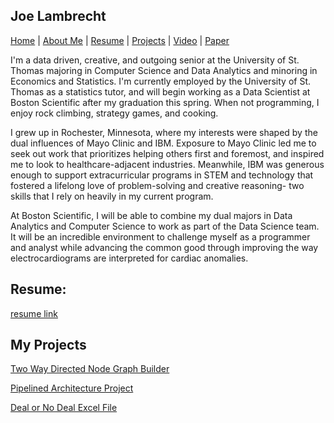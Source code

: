 ## **Joe Lambrecht** 
[Home](https://joelambrecht.github.io) | [About Me](https://joelambrecht.github.io/aboutMe) | [Resume](https://joelambrecht.github.io/resume) | [Projects](https://joelambrecht.github.io/projects) | [Video](https://joelambrecht.github.io/video) | [Paper](https://joelambrecht.github.io/paper)

I'm a data driven, creative, and outgoing senior at the University of St. Thomas majoring in Computer Science and Data Analytics and minoring in Economics and Statistics. I'm currently employed by the University of St. Thomas as a statistics tutor, and will begin working as a Data Scientist at Boston Scientific after my graduation this spring. When not programming, I enjoy rock climbing, strategy games, and cooking. 

I grew up in Rochester, Minnesota, where my interests were shaped by the dual influences of Mayo Clinic and IBM. Exposure to Mayo Clinic led me to seek out work that prioritizes helping others first and foremost, and inspired me to look to healthcare-adjacent industries. Meanwhile, IBM was generous enough to support extracurricular programs in STEM and technology that fostered a lifelong love of problem-solving and creative reasoning- two skills that I rely on heavily in my current program.

At Boston Scientific, I will be able to combine my dual majors in Data Analytics and Computer Science to work as part of the Data Science team. It will be an incredible environment to challenge myself as a programmer and analyst while advancing the common good through improving the way electrocardiograms are interpreted for cardiac anomalies. 

## Resume:
 [resume link](https://github.com/joelambrecht/joelambrecht.github.io/blob/master/LambrechtJoeResume.pdf)
 
## My Projects
[Two Way Directed Node Graph Builder](https://github.com/joelambrecht/joelambrecht.github.io/tree/main/projects/Two%20Way%20Graph)

[Pipelined Architecture Project](https://github.com/benfrey/project-3---pipelining-team-03)

[Deal or No Deal Excel File](https://github.com/joelambrecht/joelambrecht.github.io/tree/main/projects/DealorNoDeal)

